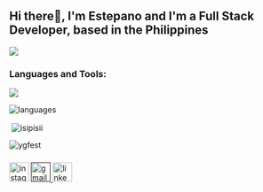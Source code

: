 <h2 align="left">Hi there👋, I'm Estepano and I'm a Full Stack Developer, based in the Philippines</h2>

![](https://komarev.com/ghpvc/?username=ygfest)

###
<h3 align="left">Languages and Tools:</h3>
<p align="left">
  <a href="https://skillicons.dev">
    <img src="https://skillicons.dev/icons?i=js,html,css,ts,java,nextjs,tailwind,react,redux,github,vercel,vscode,figma,mysql,express,nodejs,mongodb,postgres,prisma,firebase,postman,bash,aws" />
  </a>
</p>

![languages](https://github-readme-stats.vercel.app/api/top-langs/?username=ygfest&layout=compact&theme=dark)

<p>&nbsp;<img align="center" src="https://github-readme-stats.vercel.app/api?username=ygfest&show_icons=true&theme=dark&locale=en" alt="isipisii" /></p>

<p><img align="center" src="https://github-readme-streak-stats.herokuapp.com/?user=ygfest&theme=dark" alt="ygfest" /></p>

###

<div align="left">
  <a href="https://www.instagram.com/__sstefano/"><img src="https://img.shields.io/static/v1?message=Instagram&logo=instagram&label=&color=E4405F&logoColor=white&labelColor=&style=for-the-badge"  height="35" alt="instagram logo"  /></a>
 <a href=""> <img src="https://img.shields.io/static/v1?message=Gmail&logo=gmail&label=&color=D14836&logoColor=white&labelColor=&style=for-the-badge" height="35" alt="gmail logo"  /> </a>
 <a href="https://www.linkedin.com/in/stefano-san-esteban-665501278/"> <img src="https://img.shields.io/static/v1?message=LinkedIn&logo=linkedin&label=&color=0077B5&logoColor=white&labelColor=&style=for-the-badge"  height="35" alt="linkedin logo"  /></a>
</div>

###

<br clear="both">

###

